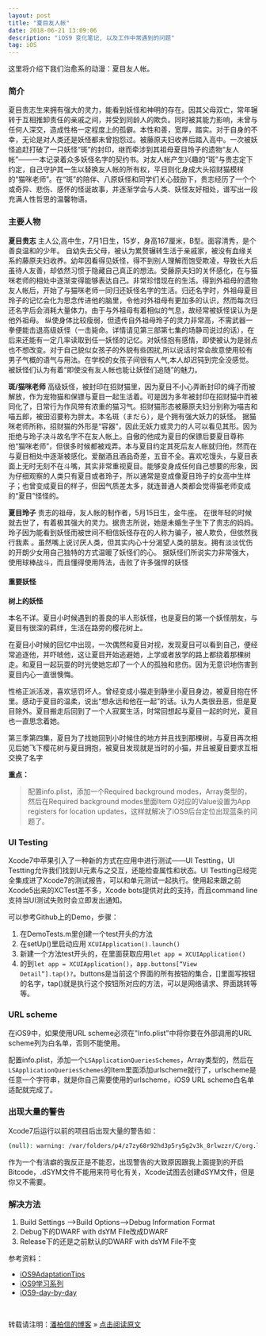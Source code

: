 ```yaml
---
layout: post
title: "夏目友人帐"
date: 2018-06-21 13:09:06 
description: "iOS9 变化笔记, 以及工作中常遇到的问题"
tag: iOS
---
```



这里将介绍下我们治愈系的动漫：夏目友人帐。
     

### 简介

夏目贵志生来拥有强大的灵力，能看到妖怪和神明的存在。因其父母双亡，常年辗转于互相推卸责任的亲戚之间，并受到同龄人的欺负。同时被其能力影响，未曾与任何人深交，造成性格一定程度上的孤僻。本性和善，宽厚，踏实。对于自身的不幸，无论是对人类还是妖怪都未曾抱怨过。被藤原夫妇收养后踏入高中。一次被妖怪追赶打破了一只妖怪“斑”的封印，继而牵涉到其祖母夏目玲子的遗物“友人帐”——一本记录着众多妖怪名字的契约书。对友人帐产生兴趣的“斑”与贵志定下约定，自己守护其一生以替换友人帐的所有权，平日则化身成大头招财猫模样的“猫咪老师”。在“斑”的陪伴、八原妖怪和同学们关心鼓励下，贵志经历了一个个或奇异、悲伤、感怀的怪诞故事，并逐渐学会与人类、妖怪友好相处，谱写出一段充满人性哲思的温馨物语。


### 主要人物

**夏目贵志**
主人公,高中生，7月1日生，15岁，身高167厘米，B型。面容清秀，是个善良温和的少年。
自幼失去父母，被认为累赘辗转生活于亲戚家，被没有血缘关系的藤原夫妇收养。幼年因看得见妖怪，得不到别人理解而饱受欺凌，导致长大后虽待人友善，却依然习惯于隐藏自己真正的想法。受藤原夫妇的关怀感化，在与猫咪老师的相处中逐渐变得能够表达自己。非常珍惜现在的生活。得到外祖母的遗物友人帐后，开始了与猫咪老师一同归还妖怪名字的生活。归还名字时，外祖母夏目玲子的记忆会化为思念传进他的脑里，令他对外祖母有更加多的认识，然而每次归还名字后会消耗大量体力。由于与外祖母有着相似的气息，故经常被妖怪误认为是他外祖母。
纵使身体比较瘦弱，但遗传自外祖母玲子的灵力非常高，不需武器一拳便能击退高级妖怪（一击毙命。详情请见第三部第七集的场静司说过的话），在后来还能有一定几率读取到任一妖怪的记忆。对妖怪抱有感情，即使被认为是弱点也不想改变。对于自己貌似女孩子的外貌有些困扰,所以说话时常会故意使用较有男子气概的语气与用法。在学校的女孩子间很有人气,本人却迟钝到完全没感觉。被妖怪们认为有着“即使没有友人帐也能让妖怪们追随”的魅力。

**斑/猫咪老师**
高级妖怪，被封印在招财猫里，因为夏目不小心弄断封印的绳子而被解放，作为宠物猫和保镖与夏目一起生活着。可是因为多年被封印在招财猫中而被同化了，日常行为作风带有浓重的猫习气。招财猫形态被藤原夫妇分别称为喵吉和喵五郎，被田沼要称为胖太。本名斑（まだら），是个拥有强大妖力的妖怪。
据猫咪老师所称，招财猫的外形是“容器”，因此无妖力或灵力的人可以看见其形。因为拒绝与玲子决斗故名字不在友人帐上。自傲的他成为夏目的保镖后要夏目尊称他“猫咪老师”，但很多时候都被戏弄。本与夏目约定其死后友人帐就归他，然而在与夏目相处中逐渐被感化。爱酗酒且酒品奇差，五音不全。喜欢吃馒头，与夏目表面上无时无刻不在斗嘴，其实非常重视夏目。能够变身成任何自己想要的形象，因为仔细观察的人类只有夏目或者玲子，所以通常是变成像夏目玲子的女高中生样子；也曾变成夏目的样子，但因气质差太多，就连普通人类都会觉得猫老师变成的“夏目”怪怪的。

**夏目玲子**
贵志的祖母，友人帐的制作者，5月15日生，金牛座。
在很年轻的时候就去世了，有着极其强大的灵力。据贵志所说，她是未婚生子生下了贵志的妈妈。玲子因为能看到妖怪而被世间不相信妖怪存在的人称为骗子，被人欺负，但依然我行我素 。虽然嘴上说讨厌人类，但其实内心十分渴望人类的朋友。拥有淡淡忧伤的开朗少女用自己独特的方式温暖了妖怪们的心。
据妖怪们所说实力非常强大，使用球棒战斗，而且懂得使用阵法，击败了许多强悍的妖怪

#### 重要妖怪

**树上的妖怪**

本名不详。夏目小时候遇到的善良的半人形妖怪，也是夏目的第一个妖怪朋友，与夏目有很深的羁绊，生活在路旁的樱花树上。

在夏目小时候的回忆中出现，一次偶然和夏目对视，发现夏目可以看到自己，便经常追逐他，并吓唬他，这让夏目开始逃避她，上学或者放学的路上都绕着那棵树走。和夏目一起玩耍的时光使她忘却了一个人的孤独和悲伤。因为无意识地伤害到夏目内心一直很懊悔。

性格正派活泼，喜欢惩罚坏人。曾经变成小猫走到静坐小夏目身边，被夏目抱在怀里。感动于夏目的温柔，说出“想永远和他在一起”的话。认为人类很丑恶，但是夏目除外。夏目搬走后回到了一个人寂寞生活，时常回想起与夏目一起的时光，夏目也一直思念着她。

第三季第四集，夏目为了找她回到小时候住的地方并且找到那棵树，与夏目再次相见后她飞下樱花树与夏目拥抱，被夏目发现就是当时的小猫，并且被夏目要求互相交换了名字

**重点：**

> 配置info.plist，添加一个Required background modes，Array类型的，然后在Required background modes里面Item 0对应的Value设置为App registers for location updates，这样就解决了iOS9后台定位出现蓝条的问题了。


### UI Testing
Xcode7中苹果引入了一种新的方式在应用中进行测试——UI Testting，UI Testting允许我们找到UI元素与之交互，还能检查属性和状态。UI Testting已经完全集成进了Xcode7的测试报告，可以和单元测试一起执行。使用起来跟之前Xcode5出来的XCTest差不多，Xcode bots提供对此的支持，而且command line支持当UI测试失败时会立即发出通知。

可以参考Github上的Demo，步骤：

1. 在DemoTests.m里创建一个test开头的方法
2. 在setUp()里启动应用 `XCUIApplication().launch()`
3. 新建一个方法test开头的，在里面获取应用`let app = XCUIApplication()`
4. 的到`let app = XCUIApplication()`，a`pp.buttons[“View Detail”].tap()?`。buttons是当前这个界面的所有按钮的集合，[]里面写按钮的名字，tap()就是执行这个按钮所对应的方法，可以是网络请求、界面跳转等等。


### URL scheme

在iOS9中，如果使用URL scheme必须在"Info.plist"中将你要在外部调用的URL scheme列为白名单，否则不能使用。

配置info.plist，添加一个`LSApplicationQueriesSchemes`，Array类型的，然后在`LSApplicationQueriesSchemes`的Item里面添加urlscheme就行了，urlscheme是任意一个字符串，就是你自己需要使用的urlscheme，iOS9 URL scheme白名单适配就完成了。

### 出现大量的警告

Xcode7后运行以前的项目后出现大量的警告如：

```bash
(null): warning: /var/folders/p4/z7zy68r92hd3p5ry5g2v3k_8rlwzzr/C/org.llvm.clang.dalmo/ModuleCache/1TXZDLI9N2EMV/Foundation-3DFYNEBRQSXST.pcm: No such file or directory。
```

作为一个有洁癖的我反正是不能忍，出现警告的大致原因跟我上面提到的开启Bitcode，.dSYM文件不能用来符号化有关，Xcode试图去创建dSYM文件，但是你又不需要。

### 解决方法

1. Build Settings ——>Build Options——>Debug Information Format
2. Debug下的DWARF with dsYM File改成DWARF
3. Release下的还是之前默认的DWARF with dsYM File不变
 

参考资料：

- [iOS9AdaptationTips](https://github.com/ChenYilong/iOS9AdaptationTips) 
- [iOS9学习系列](http://www.cocoachina.com/ios/20150821/13140.html) 
- [iOS9-day-by-day](https://github.com/shinobicontrols/iOS9-day-by-day)



<br>

转载请注明：[潘柏信的博客](http://baixin) » [点击阅读原文](http://baixin.io/2015/09/iOS9_Note/)
